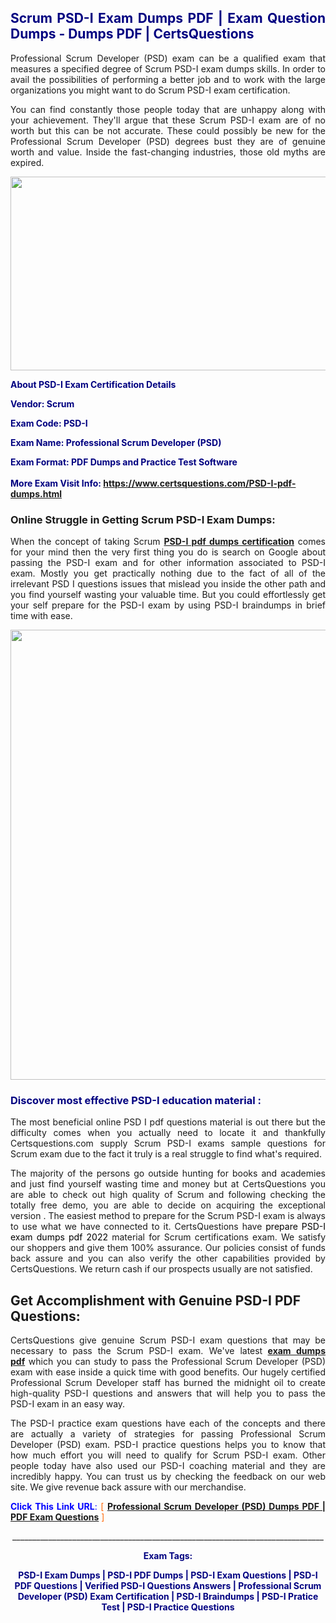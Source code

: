 <h2 style="text-align: justify;"><span style="color: #000080;">Scrum PSD-I Exam Dumps PDF | Exam Question Dumps - Dumps PDF | CertsQuestions</span></h2>
<p style="text-align: justify;">Professional Scrum Developer (PSD) exam can be a qualified exam that measures a specified degree of Scrum  PSD-I exam dumps skills. In order to avail the possibilities of performing a better job and to work with the large organizations you might want to do Scrum PSD-I exam certification.</p>
<p style="text-align: justify;">You can find constantly those people today that are unhappy along with your achievement. They'll argue that these Scrum  PSD-I exam are of no worth but this can be not accurate. These could possibly be new for the Professional Scrum Developer (PSD) degrees bust they are of genuine worth and value. Inside the fast-changing industries, those old myths are expired.</p>
<p><img style="display: block; margin-left: auto; margin-right: auto;" src="https://i.imgur.com/eaP4ae9.png" width="840" height="310" /></p>
<p><span style="color: #000080;"><strong>About PSD-I Exam Certification Details</strong></span></p>
<p><span style="color: #000080;"><strong>Vendor: Scrum<br /></strong></span></p>
<p><span style="color: #000080;"><strong>Exam Code: PSD-I</strong></span></p>
<p><span style="color: #000080;"><strong>Exam Name: Professional Scrum Developer (PSD)</strong></span></p>
<p><span style="color: #000080;"><strong>Exam Format: PDF Dumps and Practice Test Software<br /><br />More Exam Visit Info: <span style="color: #ff6600;"><a href="https://www.certsquestions.com/PSD-I-pdf-dumps.html">https://www.certsquestions.com/PSD-I-pdf-dumps.html</a></span></strong></span></p>
<h3>Online Struggle in Getting Scrum PSD-I Exam Dumps:</h3>
<p style="text-align: justify;">When the concept of taking Scrum <a href="https://www.certsquestions.com/PSD-I-pdf-dumps.html"><strong> PSD-I pdf dumps certification</strong></a> comes for your mind then the very first thing you do is search on Google about passing the PSD-I exam and for other information associated to PSD-I exam. Mostly you get practically nothing due to the fact of all of the irrelevant PSD I questions issues that mislead you inside the other path and you find yourself wasting your valuable time. But you could effortlessly get your self prepare for the PSD-I exam by using PSD-I braindumps in brief time with ease.</p>
<p><a href="https://www.certsquestions.com/PSD-I-pdf-dumps.html"><img style="display: block; margin-left: auto; margin-right: auto;" src="https://i.imgur.com/pxhoKQ2.png" width="720" /></a></p>
<h3><span style="color: #000080;">Discover most effective  PSD-I education material :</span></h3>
<p style="text-align: justify;">The most beneficial online PSD I pdf questions material is out there but the difficulty comes when you actually need to locate it and thankfully Certsquestions.com supply Scrum PSD-I exams sample questions for Scrum  exam due to the fact it truly is a real struggle to find what's required.</p>
<p style="text-align: justify;">The majority of the persons go outside hunting for books and academies and just find yourself wasting time and money but at CertsQuestions you are able to check out high quality of Scrum  and following checking the totally free demo, you are able to decide on acquiring the exceptional version . The easiest method to prepare for the Scrum PSD-I exam is always to use what we have connected to it. CertsQuestions have <span style="color: #000000;">prepare PSD-I exam dumps pdf 2022</span> material for Scrum certifications exam. We satisfy our shoppers and give them 100% assurance. Our policies consist of funds back assure and you can also verify the other capabilities provided by CertsQuestions. We return cash if our prospects usually are not satisfied.</p>
<h2>Get Accomplishment with Genuine PSD-I PDF Questions:</h2>
<p style="text-align: justify;">CertsQuestions give genuine Scrum PSD-I exam questions that may be necessary to pass the Scrum  PSD-I exam. We've latest<strong>&nbsp;<a href="https://www.certsquestions.com/">exam dumps pdf</a></strong>&nbsp;which you can study to pass the Professional Scrum Developer (PSD) exam with ease inside a quick time with good benefits. Our hugely certified Professional Scrum Developer staff has burned the midnight oil to create high-quality PSD-I questions and answers that will help you to pass the PSD-I exam in an easy way.</p>
<p style="text-align: justify;">The PSD-I practice exam questions have each of the concepts and there are actually a variety of strategies for passing Professional Scrum Developer (PSD) exam. PSD-I practice questions helps you to know that how much effort you will need to qualify for Scrum  PSD-I exam. Other people today have also used our PSD-I coaching material and they are incredibly happy. You can trust us by checking the feedback on our web site. We give revenue back assure with our merchandise.</p>
<p style="text-align: justify;"><span style="color: #0000ff;"><strong>Click This Link URL</strong>:</span> <span style="color: #ff6600;">[ <strong><a href="https://www.certsquestions.com/professional-scrum-developer-certification.html">Professional Scrum Developer (PSD) Dumps PDF | PDF Exam Questions</a></strong> ]</span></p>
<p style="text-align: center;">______________________________________________________________________________</p>
<p style="text-align: center;"><span style="color: #000080;"><strong>Exam Tags:</strong></span></p>
<p style="text-align: center;"><span style="color: #000080;"><strong>PSD-I Exam Dumps | PSD-I PDF Dumps | PSD-I Exam Questions | PSD-I PDF Questions | Verified PSD-I Questions Answers | Professional Scrum Developer (PSD) Exam Certification | PSD-I Braindumps | PSD-I Pratice Test | PSD-I Practice Questions</strong></span></p>
